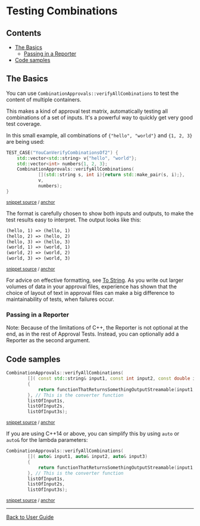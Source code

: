 <!--
GENERATED FILE - DO NOT EDIT
This file was generated by [MarkdownSnippets](https://github.com/SimonCropp/MarkdownSnippets).
Source File: /doc/mdsource/TestingCombinations.source.md
To change this file edit the source file and then execute ./run_markdown_templates.sh.
-->

<a id="top"></a>

# Testing Combinations

<!-- toc -->
## Contents

  * [The Basics](#the-basics)
    * [Passing in a Reporter](#passing-in-a-reporter)
  * [Code samples](#code-samples)
<!-- endtoc -->


## The Basics

You can use `CombinationApprovals::verifyAllCombinations` to test the content of multiple containers.

This makes a kind of approval test matrix, automatically testing all combinations of a set of inputs. It's a powerful way to quickly get very good test coverage.

In this small example, all combinations of `{"hello", "world"}` and `{1, 2, 3}` are being used:

<!-- snippet: YouCanVerifyCombinationsOf2 -->
<a id='snippet-youcanverifycombinationsof2'/></a>
```cpp
TEST_CASE("YouCanVerifyCombinationsOf2") {
    std::vector<std::string> v{"hello", "world"};
    std::vector<int> numbers{1, 2, 3};
    CombinationApprovals::verifyAllCombinations(
            [](std::string s, int i){return std::make_pair(s, i);},
            v,
            numbers);
}
```
<sup>[snippet source](/tests/Catch2_Tests/CombinationTests.cpp#L45-L54) / [anchor](#snippet-youcanverifycombinationsof2)</sup>
<!-- endsnippet -->

The format is carefully chosen to show both inputs and outputs, to make the test results easy to interpret. The output looks like this:

<!-- snippet: CombinationTests.YouCanVerifyCombinationsOf2.approved.txt -->
<a id='snippet-CombinationTests.YouCanVerifyCombinationsOf2.approved.txt'/></a>
```txt
(hello, 1) => (hello, 1)
(hello, 2) => (hello, 2)
(hello, 3) => (hello, 3)
(world, 1) => (world, 1)
(world, 2) => (world, 2)
(world, 3) => (world, 3)

```
<sup>[snippet source](/tests/Catch2_Tests/approval_tests/CombinationTests.YouCanVerifyCombinationsOf2.approved.txt#L1-L7) / [anchor](#snippet-CombinationTests.YouCanVerifyCombinationsOf2.approved.txt)</sup>
<!-- endsnippet -->

For advice on effective formatting, see [To String](/doc/ToString.md#top). As you write out larger volumes of data in your approval files, experience has shown that the choice of layout of text in approval files can make a big difference to maintainability of tests, when failures occur.

### Passing in a Reporter

Note: Because of the limitations of C++, the Reporter is not optional at the end, as in the rest of Approval Tests. Instead, you can optionally add a Reporter as the second argument.

## Code samples

<!-- snippet: sample_combinations_of_three -->
<a id='snippet-sample_combinations_of_three'/></a>
```cpp
CombinationApprovals::verifyAllCombinations(
        []( const std::string& input1, const int input2, const double input3)
        {
            return functionThatReturnsSomethingOutputStreamable(input1, input2, input3);
        }, // This is the converter function
        listOfInput1s,
        listOfInput2s,
        listOfInput3s);
```
<sup>[snippet source](/tests/Catch2_Tests/documentation/CombinationsSampleCode.cpp#L25-L34) / [anchor](#snippet-sample_combinations_of_three)</sup>
<!-- endsnippet -->

If you are using C++14 or above, you can simplify this by using `auto` or `auto&` for the lambda parameters:

<!-- snippet: sample_combinations_of_three_with_auto -->
<a id='snippet-sample_combinations_of_three_with_auto'/></a>
```cpp
CombinationApprovals::verifyAllCombinations(
        []( auto& input1, auto& input2, auto& input3)
        {
            return functionThatReturnsSomethingOutputStreamable(input1, input2, input3);
        }, // This is the converter function
        listOfInput1s,
        listOfInput2s,
        listOfInput3s);
```
<sup>[snippet source](/tests/Catch2_Tests/documentation/CombinationsSampleCode.cpp#L43-L52) / [anchor](#snippet-sample_combinations_of_three_with_auto)</sup>
<!-- endsnippet -->

---

[Back to User Guide](/doc/README.md#top)
